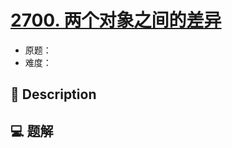 # [2700. 两个对象之间的差异](https://github.com/Tdahuyou/leetcode/tree/main/2700.%20%E4%B8%A4%E4%B8%AA%E5%AF%B9%E8%B1%A1%E4%B9%8B%E9%97%B4%E7%9A%84%E5%B7%AE%E5%BC%82)

- 原题：
- 难度：

## 📝 Description



## 💻 题解

```

```

